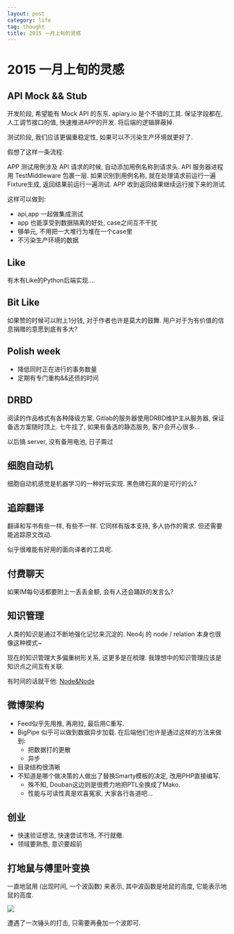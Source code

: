 ```yaml
---
layout: post
category: life
tag: thought
title: 2015 一月上旬的灵感
---
```


# 2015 一月上旬的灵感


## API Mock && Stub

开发阶段, 希望能有 Mock API 的东东.
apiary.io 是个不错的工具.
保证字段都在, 人工调节接口的值, 快速推进APP的开发. 将后端的逻辑屏蔽掉.

测试阶段, 我们应该更偏重稳定性, 如果可以不污染生产环境就更好了.

假想了这样一条流程:

APP 测试用例涉及 API 请求的时候, 自动添加用例名称到请求头.
API 服务器进程用 TestMiddleware 包裹一层.
如果识别到用例名称, 就在处理请求前运行一遍Fixture生成, 返回结果前运行一遍测试.
APP 收到返回结果继续运行接下来的测试.

这样可以做到:

* api,app 一起做集成测试
* app 也能享受到数据隔离的好处, case之间互不干扰
* 够单元, 不用把一大堆行为堆在一个case里
* 不污染生产环境的数据

## Like

有木有Like的Python后端实现....

## Bit Like

如果赞的时候可以附上1分钱, 对于作者也许是莫大的鼓舞.
用户对于为有价值的信息捐赠的意愿到底有多大?

## Polish week

* 降低同时正在进行的事务数量
* 定期有专门重构&&还债的时间

## DRBD

阅读的作品格式有各种降级方案.
Gitlab的服务器使用DRBD维护主从服务器, 保证备选方案随时顶上.
七牛挂了, 如果有备选的静态服务, 客户会开心很多...

以后搞 server, 没有备用电池, 日子甭过

## 细胞自动机

细胞自动机感觉是机器学习的一种好玩实现.
黑色碑石真的是可行的么?

## 追踪翻译

翻译和写书有些一样, 有些不一样.
它同样有版本支持, 多人协作的需求.
但还需要能追踪原文改动.

似乎很难能有好用的面向译者的工具呢.

## 付费聊天

如果IM每句话都要附上一丢丢金额, 会有人还会踊跃的发言么?

## 知识管理

人类的知识是通过不断地强化记忆来沉淀的.
Neo4j 的 node / relation 本身也很像这种模式~

现在的知识管理大多偏重树形关系, 这更多是在梳理.
我理想中的知识管理应该是知识点之间互有关联.

有时间的话就干他: [Node&Node](https://github.com/soasme/NodeAssocNode)

## 微博架构

* Feed似乎先用推, 再用拉, 最后用C重写.
* BigPipe 似乎可以做到数据异步加载. 在后端他们也许是通过这样的方法来做到:
  * 把数据打的更散
  * 异步
* 目录结构很清晰
* 不知道是哪个做决策的人做出了替换Smarty模板的决定, 改用PHP直接编写.
  * 殊不知, Douban这边则是很费力地把PTL全换成了Mako.
  * 性能与可读性真是欢喜冤家, 大家各行各道吧...

## 创业

* 快速验证想法, 快速尝试市场, 不行就撤.
* 领域要熟悉, 意识要超前

## 打地鼠与傅里叶变换

一直地鼠用 (出现时间, 一个波函数) 来表示, 其中波函数是地鼠的高度, 它能表示地鼠的高度.

![](http://upload.wikimedia.org/wikipedia/commons/7/72/Fourier_transform_time_and_frequency_domains_%28small%29.gif)

遭遇了一次锤头的打击, 只需要再叠加一个波即可.
